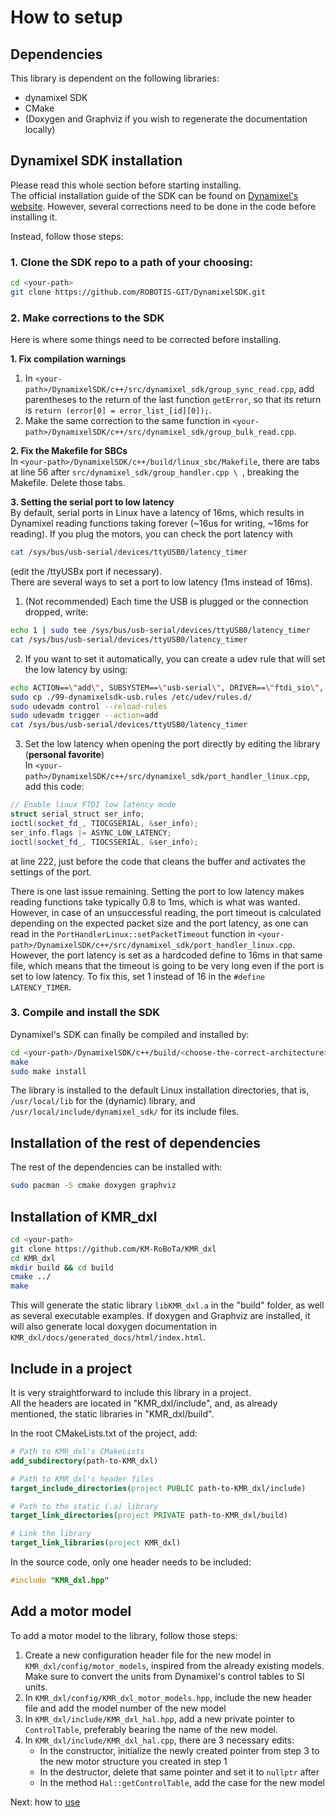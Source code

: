 # How to setup

## Dependencies
This library is dependent on the following libraries:
- dynamixel SDK
- CMake
- (Doxygen and Graphviz if you wish to regenerate the documentation locally)

## Dynamixel SDK installation

Please read this whole section before starting installing.  <br /> 
The official installation guide of the SDK can be found on [Dynamixel's website](https://emanual.robotis.com/docs/en/software/dynamixel/dynamixel_sdk/overview/).
However, several corrections need to be done in the code before installing it. <br /> 

Instead, follow those steps: 
### 1. Clone the SDK repo to a path of your choosing:
```bash
cd <your-path>
git clone https://github.com/ROBOTIS-GIT/DynamixelSDK.git
```

### 2. Make corrections to the SDK
Here is where some things need to be corrected before installing.

**1. Fix compilation warnings** <br /> 
1. In ```<your-path>/DynamixelSDK/c++/src/dynamixel_sdk/group_sync_read.cpp```, add parentheses to the return of the last function ```getError```, so that its return is ```return (error[0] = error_list_[id][0]);```.
2. Make the same correction to the same function in ```<your-path>/DynamixelSDK/c++/src/dynamixel_sdk/group_bulk_read.cpp```.

**2. Fix the Makefile for SBCs** <br /> 
In ```<your-path>/DynamixelSDK/c++/build/linux_sbc/Makefile```, there are tabs at line 56 after ```src/dynamixel_sdk/group_handler.cpp \ ```, breaking the Makefile. Delete those tabs.

**3. Setting the serial port to low latency** <br /> 
By default, serial ports in Linux have a latency of 16ms, which results in Dynamixel reading functions taking forever (~16us for writing, ~16ms for reading). If you plug the motors, you can check the port latency with 
```bash
cat /sys/bus/usb-serial/devices/ttyUSB0/latency_timer
```
(edit the /ttyUSBx port if necessary). <br /> 
There are several ways to set a port to low latency (1ms instead of 16ms).
1. (Not recommended) Each time the USB is plugged or the connection dropped, write:
```bash
echo 1 | sudo tee /sys/bus/usb-serial/devices/ttyUSB0/latency_timer
cat /sys/bus/usb-serial/devices/ttyUSB0/latency_timer
```
2. If you want to set it automatically, you can create a udev rule that will set the low latency by using:
```bash
echo ACTION==\"add\", SUBSYSTEM==\"usb-serial\", DRIVER==\"ftdi_sio\", ATTR{latency_timer}=\"1\" > 99-dynamixelsdk-usb.rules
sudo cp ./99-dynamixelsdk-usb.rules /etc/udev/rules.d/
sudo udevadm control --reload-rules
sudo udevadm trigger --action=add
cat /sys/bus/usb-serial/devices/ttyUSB0/latency_timer
```
3. Set the low latency when opening the port directly by editing the library (**personal favorite**) <br />
In ```<your-path>/DynamixelSDK/c++/src/dynamixel_sdk/port_handler_linux.cpp```, add this code:
```cpp
// Enable linux FTDI low latency mode
struct serial_struct ser_info;
ioctl(socket_fd_, TIOCGSERIAL, &ser_info);
ser_info.flags |= ASYNC_LOW_LATENCY;
ioctl(socket_fd_, TIOCSSERIAL, &ser_info);
```
at line 222, just before the code that cleans the buffer and activates the settings of the port.

There is one last issue remaining. Setting the port to low latency makes reading functions take typically 0.8 to 1ms, which is what was wanted. However, in case of an unsuccessful reading, the port timeout is calculated depending on the expected packet size and the port latency, as one can read in the ```PortHandlerLinux::setPacketTimeout``` function in ```<your-path>/DynamixelSDK/c++/src/dynamixel_sdk/port_handler_linux.cpp```. <br /> 
However, the port latency is set as a hardcoded define to 16ms in that same file, which means that the timeout is going to be very long even if the port is set to low latency. To fix this, set 1 instead of 16 in the ```#define LATENCY_TIMER```.


### 3. Compile and install the SDK
Dynamixel's SDK can finally be compiled and installed by:
```bash
cd <your-path>/DynamixelSDK/c++/build/<choose-the-correct-architecture>
make
sudo make install
```
The library is installed to the default Linux installation directories, that is, ```/usr/local/lib``` for the (dynamic) library, and ```/usr/local/include/dynamixel_sdk/``` for its include files.

## Installation of the rest of dependencies
The rest of the dependencies can be installed with:
```bash
sudo pacman -S cmake doxygen graphviz
```

## Installation of KMR_dxl
```bash
cd <your-path>
git clone https://github.com/KM-RoBoTa/KMR_dxl
cd KMR_dxl
mkdir build && cd build
cmake ../
make
```
This will generate the static library ```libKMR_dxl.a``` in the "build" folder, as well as several executable examples. If doxygen and Graphviz are installed, it will also generate local doxygen documentation in ```KMR_dxl/docs/generated_docs/html/index.html```.

## Include in a project
It is very straightforward to include this library in a project. <br /> 
All the headers are located in "KMR_dxl/include", and, as already mentioned, the static libraries in "KMR_dxl/build".

In the root CMakeLists.txt of the project, add:
```cmake
# Path to KMR_dxl's CMakeLists
add_subdirectory(path-to-KMR_dxl)

# Path to KMR_dxl's header files
target_include_directories(project PUBLIC path-to-KMR_dxl/include)

# Path to the static (.a) library
target_link_directories(project PRIVATE path-to-KMR_dxl/build)

# Link the library
target_link_libraries(project KMR_dxl)

```

In the source code, only one header needs to be included:
```cpp
#include "KMR_dxl.hpp"
```

## Add a motor model
To add a motor model to the library, follow those steps:
1. Create a new configuration header file for the new model in ```KMR_dxl/config/motor_models```, inspired from the already existing models. Make sure to convert the units from Dynamixel's control tables to SI units.
2. In ```KMR_dxl/config/KMR_dxl_motor_models.hpp```, include the new header file and add the model number of the new model
3. In ```KMR_dxl/include/KMR_dxl_hal.hpp```, add a new private pointer to ```ControlTable```, preferably bearing the name of the new model. 
4. In ```KMR_dxl/include/KMR_dxl_hal.cpp```, there are 3 necessary edits:
    - In the constructor, initialize the newly created pointer from step 3 to the new motor structure you created in step 1
    - In the destructor, delete that same pointer and set it to ```nullptr``` after
    - In the method ```Hal::getControlTable```, add the case for the new model


Next: how to [use](use_git.md)